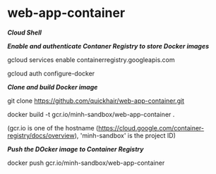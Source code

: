 # web-app-container
**_Cloud Shell_**

**_Enable and authenticate Contaner Registry to store Docker images_**

gcloud services enable containerregistry.googleapis.com

gcloud auth configure-docker

**_Clone and build Docker image_**

git clone https://github.com/quickhair/web-app-container.git

docker build -t gcr.io/minh-sandbox/web-app-container .

(gcr.io is one of the hostname (https://cloud.google.com/container-registry/docs/overview), 'minh-sandbox' is the project ID)

**_Push the DOcker image to Container Registry_**

docker push gcr.io/minh-sandbox/web-app-container
